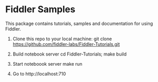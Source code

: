 # Fiddler Samples

This package contains tutorials, samples and documentation for using Fiddler.

1. Clone this repo to your local machine:
   git clone https://github.com/fiddler-labs/Fiddler-Tutorials.git

2. Build notebook server
   cd Fiddler-Tutorials; make build 

3. Start noteboook server
   make run

5. Go to http://localhost:710
